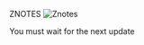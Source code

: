 ZNOTES
![Znotes](https://user-images.githubusercontent.com/96797238/229991793-41e3cb9e-7a8e-4189-805a-20e10f06369b.png)


You must wait for the next update
